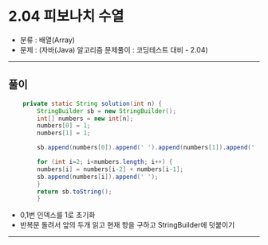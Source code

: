 
# 2.04 피보나치 수열

- 분류 : 배열(Array)
- 문제 : (자바(Java) 알고리즘 문제풀이 : 코딩테스트 대비 - 2.04)

---

## 풀이
```java
    private static String solution(int n) {
        StringBuilder sb = new StringBuilder();
        int[] numbers = new int[n];
        numbers[0] = 1;
        numbers[1] = 1;

        sb.append(numbers[0]).append(' ').append(numbers[1]).append(' ');

        for (int i=2; i<numbers.length; i++) {
        numbers[i] = numbers[i-2] + numbers[i-1];
        sb.append(numbers[i]).append(' ');
        }
        return sb.toString();
        }
```
- 0,1번 인덱스를 1로 초기화
- 반복문 돌려서 앞의 두개 읽고 현재 항을 구하고 StringBuilder에 덧붙이기

---
